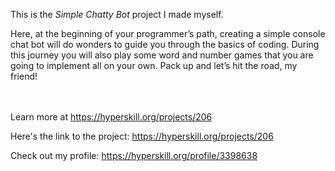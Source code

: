 This is the *Simple Chatty Bot* project I made myself.


<p>Here, at the beginning of your programmer&rsquo;s path, creating a simple console chat bot will do wonders to guide you through the basics of coding. During this journey you will also play some word and number games that you are going to implement all on your own. Pack up and let&rsquo;s hit the road, my friend!</p><br/><br/>Learn more at <a href="https://hyperskill.org/projects/206?utm_source=ide&utm_medium=ide&utm_campaign=ide&utm_content=project-card">https://hyperskill.org/projects/206</a>

Here's the link to the project: https://hyperskill.org/projects/206

Check out my profile: https://hyperskill.org/profile/3398638